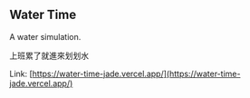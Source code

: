 ## Water Time

A water simulation.

上班累了就進來划划水

Link: [https://water-time-jade.vercel.app/](https://water-time-jade.vercel.app/)
